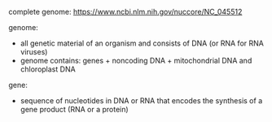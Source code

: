 complete genome: https://www.ncbi.nlm.nih.gov/nuccore/NC_045512

genome:
 * all genetic material of an organism and consists of DNA (or RNA for RNA viruses)
 * genome contains: genes + noncoding DNA + mitochondrial DNA and chloroplast DNA
 
gene:
 * sequence of nucleotides in DNA or RNA that encodes the synthesis of a gene product (RNA or a protein)
